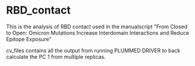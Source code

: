 # RBD_contact
This is the analysis of RBD contact used in the manualscript "From Closed to Open: Omicron Mutations Increase Interdomain Interactions and Reduce Epitope Exposure" 

cv_files contains all the output from running PLUMMED DRIVER to back calculate the PC 1 from multiple replicas.
